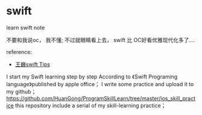 # swift

learn swift note

不要和我说oc， 我不懂; 不过就眼睛看上去， swift 比 OC好看优雅现代化多了....

reference: 
- [王巍swift Tips](http://swifter.tips/)


I start my Swift learning step by step According to 《Swift Programing language》published by apple office； I write some practice and upload it to my github；https://github.com/HuanGong/ProgramSkillLearn/tree/master/ios_skill_practice
this repository include a serial of my skill-learning practice；
